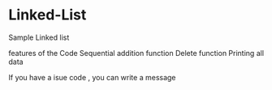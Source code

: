 # Linked-List


Sample Linked list 

features of the Code
Sequential addition function
Delete function
Printing all data


If you have a isue code , you can write a message
